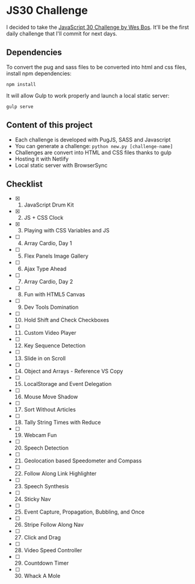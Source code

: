# JS30 Challenge

I decided to take the [JavaScript 30 Challenge by Wes Bos](https://javascript30.com/). It'll be the first daily challenge that I'll commit for next days.

## Dependencies
To convert the pug and sass files to be converted into html and css files, install npm dependencies: 

`npm install`

It will allow Gulp to work properly and launch a local static server:

`gulp serve`

## Content of this project
- Each challenge is developed with PugJS, SASS and Javascript
- You can generate a challenge: `python new.py [challenge-name]`
- Challenges are convert into HTML and CSS files thanks to gulp
- Hosting it with Netlify
- Local static server with BrowserSync

## Checklist

- [x] 1. JavaScript Drum Kit
- [x] 2. JS + CSS Clock
- [x] 3. Playing with CSS Variables and JS
- [ ] 4. Array Cardio, Day 1
- [ ] 5. Flex Panels Image Gallery
- [ ] 6. Ajax Type Ahead
- [ ] 7. Array Cardio, Day 2
- [ ] 8. Fun with HTML5 Canvas
- [ ] 9. Dev Tools Domination
- [ ] 10. Hold Shift and Check Checkboxes
- [ ] 11. Custom Video Player
- [ ] 12. Key Sequence Detection
- [ ] 13. Slide in on Scroll
- [ ] 14. Object and Arrays - Reference VS Copy
- [ ] 15. LocalStorage and Event Delegation
- [ ] 16. Mouse Move Shadow
- [ ] 17. Sort Without Articles
- [ ] 18. Tally String Times with Reduce
- [ ] 19. Webcam Fun
- [ ] 20. Speech Detection
- [ ] 21. Geolocation based Speedometer and Compass
- [ ] 22. Follow Along Link Highlighter
- [ ] 23. Speech Synthesis
- [ ] 24. Sticky Nav
- [ ] 25. Event Capture, Propagation, Bubbling, and Once
- [ ] 26. Stripe Follow Along Nav
- [ ] 27. Click and Drag
- [ ] 28. Video Speed Controller
- [ ] 29. Countdown Timer
- [ ] 30. Whack A Mole